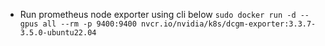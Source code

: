 
- Run prometheus node exporter using cli below
`
sudo docker run -d --gpus all --rm -p 9400:9400 nvcr.io/nvidia/k8s/dcgm-exporter:3.3.7-3.5.0-ubuntu22.04
`